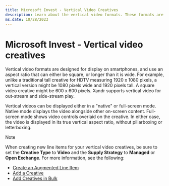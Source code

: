 ```yaml
---
title: Microsoft Invest - Vertical Video Creatives
description: Learn about the vertical video formats. These formats are designed for smartphones and use an aspect ratio that can be square or longer than it is wide.
ms.date: 10/28/2023
---
```


# Microsoft Invest - Vertical video creatives

Vertical video formats are designed for display on smartphones, and use an aspect ratio that can either be square, or longer than it is wide. For example, unlike a traditional tall creative for HDTV measuring 1920 x 1080 pixels, a vertical version might be 1080 pixels wide and 1920 pixels tall. A square video creative might be 600 x 600 pixels. Xandr supports vertical video for out-stream and
side-stream play.

Vertical videos can be displayed either in a "native" or full-screen mode. Native mode displays the video alongside other on-screen content. Full-screen mode shows video controls overlaid on the creative. In either case, the video is displayed in its true vertical aspect ratio, without pillarboxing or letterboxing.

> [!NOTE]
> When creating new line items for your vertical video creatives, be sure to set the **Creative Type** to **Video** and the **Supply Strategy** to **Managed** or **Open Exchange**. For more information, see the following:
>
> - [Create an Augmented Line Item](./create-an-augmented-line-item-ali.md)
> - [Add a Creative](./add-a-creative.md)
> - [Add Creatives in Bulk](./add-creatives-in-bulk.md)
